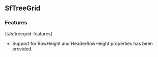 ## SfTreeGrid

### Features
{:#sftreegrid-features}

* Support for RowHeight and HeaderRowHeight properties has been provided.